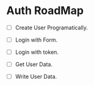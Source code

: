 # Auth RoadMap

- [ ] Create User Programatically.
- [ ] Login with Form.
- [ ] Login with token.
- [ ] Get User Data.
- [ ] Write User Data.

